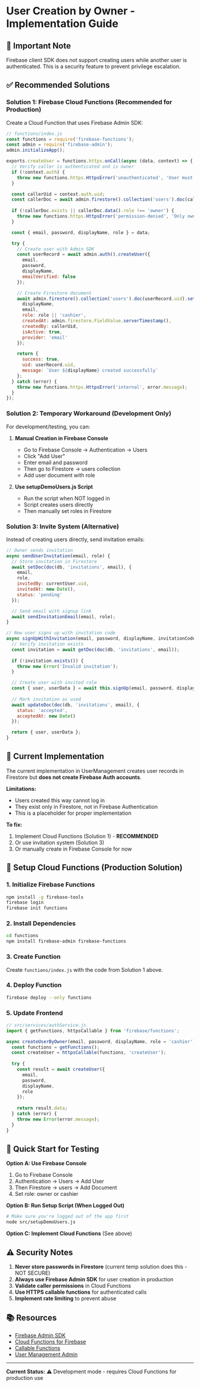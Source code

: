 # User Creation by Owner - Implementation Guide

## 🚨 Important Note

Firebase client SDK does not support creating users while another user is authenticated. This is a security feature to prevent privilege escalation.

## ✅ Recommended Solutions

### Solution 1: Firebase Cloud Functions (Recommended for Production)

Create a Cloud Function that uses Firebase Admin SDK:

```javascript
// functions/index.js
const functions = require('firebase-functions');
const admin = require('firebase-admin');
admin.initializeApp();

exports.createUser = functions.https.onCall(async (data, context) => {
  // Verify caller is authenticated and is owner
  if (!context.auth) {
    throw new functions.https.HttpsError('unauthenticated', 'User must be authenticated');
  }

  const callerUid = context.auth.uid;
  const callerDoc = await admin.firestore().collection('users').doc(callerUid).get();
  
  if (!callerDoc.exists || callerDoc.data().role !== 'owner') {
    throw new functions.https.HttpsError('permission-denied', 'Only owners can create users');
  }

  const { email, password, displayName, role } = data;

  try {
    // Create user with Admin SDK
    const userRecord = await admin.auth().createUser({
      email,
      password,
      displayName,
      emailVerified: false
    });

    // Create Firestore document
    await admin.firestore().collection('users').doc(userRecord.uid).set({
      displayName,
      email,
      role: role || 'cashier',
      createdAt: admin.firestore.FieldValue.serverTimestamp(),
      createdBy: callerUid,
      isActive: true,
      provider: 'email'
    });

    return {
      success: true,
      uid: userRecord.uid,
      message: `User ${displayName} created successfully`
    };
  } catch (error) {
    throw new functions.https.HttpsError('internal', error.message);
  }
});
```

### Solution 2: Temporary Workaround (Development Only)

For development/testing, you can:

1. **Manual Creation in Firebase Console**
   - Go to Firebase Console → Authentication → Users
   - Click "Add User"
   - Enter email and password
   - Then go to Firestore → users collection
   - Add user document with role

2. **Use setupDemoUsers.js Script**
   - Run the script when NOT logged in
   - Script creates users directly
   - Then manually set roles in Firestore

### Solution 3: Invite System (Alternative)

Instead of creating users directly, send invitation emails:

```javascript
// Owner sends invitation
async sendUserInvitation(email, role) {
  // Store invitation in Firestore
  await setDoc(doc(db, 'invitations', email), {
    email,
    role,
    invitedBy: currentUser.uid,
    invitedAt: new Date(),
    status: 'pending'
  });

  // Send email with signup link
  await sendInvitationEmail(email, role);
}

// New user signs up with invitation code
async signUpWithInvitation(email, password, displayName, invitationCode) {
  // Verify invitation exists
  const invitation = await getDoc(doc(db, 'invitations', email));
  
  if (!invitation.exists()) {
    throw new Error('Invalid invitation');
  }

  // Create user with invited role
  const { user, userData } = await this.signUp(email, password, displayName, invitation.data().role);
  
  // Mark invitation as used
  await updateDoc(doc(db, 'invitations', email), {
    status: 'accepted',
    acceptedAt: new Date()
  });

  return { user, userData };
}
```

## 🔧 Current Implementation

The current implementation in UserManagement creates user records in Firestore but **does not create Firebase Auth accounts**. 

**Limitations:**
- Users created this way cannot log in
- They exist only in Firestore, not in Firebase Authentication
- This is a placeholder for proper implementation

**To fix:**
1. Implement Cloud Functions (Solution 1) - **RECOMMENDED**
2. Or use invitation system (Solution 3)
3. Or manually create in Firebase Console for now

## 📝 Setup Cloud Functions (Production Solution)

### 1. Initialize Firebase Functions

```bash
npm install -g firebase-tools
firebase login
firebase init functions
```

### 2. Install Dependencies

```bash
cd functions
npm install firebase-admin firebase-functions
```

### 3. Create Function

Create `functions/index.js` with the code from Solution 1 above.

### 4. Deploy Function

```bash
firebase deploy --only functions
```

### 5. Update Frontend

```javascript
// src/services/authService.js
import { getFunctions, httpsCallable } from 'firebase/functions';

async createUserByOwner(email, password, displayName, role = 'cashier') {
  const functions = getFunctions();
  const createUser = httpsCallable(functions, 'createUser');
  
  try {
    const result = await createUser({
      email,
      password,
      displayName,
      role
    });
    
    return result.data;
  } catch (error) {
    throw new Error(error.message);
  }
}
```

## 🎯 Quick Start for Testing

**Option A: Use Firebase Console**
1. Go to Firebase Console
2. Authentication → Users → Add User
3. Then Firestore → users → Add Document
4. Set role: owner or cashier

**Option B: Run Setup Script (When Logged Out)**
```bash
# Make sure you're logged out of the app first
node src/setupDemoUsers.js
```

**Option C: Implement Cloud Functions** (See above)

## ⚠️ Security Notes

1. **Never store passwords in Firestore** (current temp solution does this - NOT SECURE)
2. **Always use Firebase Admin SDK** for user creation in production
3. **Validate caller permissions** in Cloud Functions
4. **Use HTTPS callable functions** for authenticated calls
5. **Implement rate limiting** to prevent abuse

## 📚 Resources

- [Firebase Admin SDK](https://firebase.google.com/docs/admin/setup)
- [Cloud Functions for Firebase](https://firebase.google.com/docs/functions)
- [Callable Functions](https://firebase.google.com/docs/functions/callable)
- [User Management Admin](https://firebase.google.com/docs/auth/admin/manage-users)

---

**Current Status:** ⚠️ Development mode - requires Cloud Functions for production use
